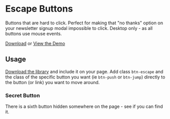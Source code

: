 # Escape Buttons

Buttons that are hard to click.  Perfect for making that "no thanks" option on your newsletter signup modal impossible to click.  Desktop only - as all buttons use mouse events.

[Download](https://www.thecssking.com/EscapeButtons) or [View the Demo](https://www.thecssking.com/EscapeButtons)

## Usage

[Download the library](https://www.thecssking.com/EscapeButtons) and include it on your page.  Add class `btn-escape` and the class of the specific button you want (ie `btn-push` or `btn-jump`) directly to the button (or link) you want to move around.

### Secret Button

There is a sixth button hidden somewhere on the page - see if you can find it.


